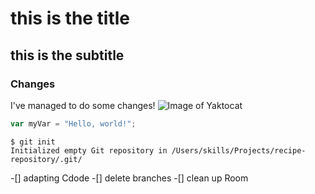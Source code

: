 # this is the title #
## this is the subtitle #
### Changes ###

I've managed to do some changes!
![Image of Yaktocat](https://octodex.github.com/images/yaktocat.png)


``` javascript
var myVar = "Hello, world!";
```

```
$ git init
Initialized empty Git repository in /Users/skills/Projects/recipe-repository/.git/
```

-[] adapting Cdode
-[] delete branches
-[] clean up Room
